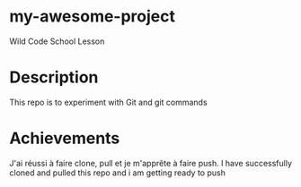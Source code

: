 # my-awesome-project
Wild Code School Lesson

# Description
This repo is to experiment with Git and git commands

# Achievements
J'ai réussi à faire clone, pull et je m'apprête à faire push.
I have successfully cloned and pulled this repo and i am getting ready to push
